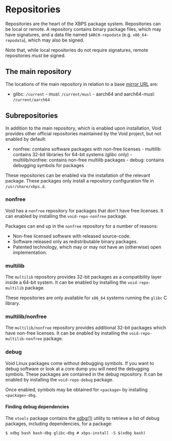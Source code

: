 # Repositories

Repositories are the heart of the XBPS package system. Repositories can be
local or remote. A repository contains binary package files, which may have
signatures, and a data file named `$ARCH-repodata` (e.g. `x86_64-repodata`),
which may also be signed.

Note that, while local repositories do not require signatures, remote
repositories *must* be signed.

## The main repository

The locations of the main repository in relation to a base [mirror
URL](./mirrors/index.md) are:

- glibc: `/current` - musl: `/current/musl` - aarch64 and aarch64-musl:
`/current/aarch64`

## Subrepositories

In addition to the main repository, which is enabled upon installation, Void
provides other official repositories maintained by the Void project, but not
enabled by default:

- nonfree: contains software packages with non-free licenses - multilib:
contains 32-bit libraries for 64-bit systems (glibc only)  -
multilib/nonfree: contains non-free multilib packages - debug: contains
debugging symbols for packages

These repositories can be enabled via the installation of the relevant
package.  These packages only install a repository configuration file in
`/usr/share/xbps.d`.

### nonfree

Void has a `nonfree` repository for packages that don't have free
licenses. It can enabled by installing the `void-repo-nonfree` package.

Packages can end up in the `nonfree` repository for a number of reasons:

- Non-free licensed software with released source-code.
- Software released only as redistributable binary packages.
- Patented technology, which may or may not have an (otherwise) open
   implementation.

### multilib

The `multilib` repository provides 32-bit packages as a compatibility layer
inside a 64-bit system. It can be enabled by installing the
`void-repo-multilib` package.

These repositories are only available for `x86_64` systems running the
`glibc` C library.

### multilib/nonfree

The `multilib/nonfree` repository provides additional 32-bit packages which
have non-free licenses. It can be enabled by installing the
`void-repo-multilib-nonfree` package.

### debug

Void Linux packages come without debugging symbols. If you want to debug
software or look at a core dump you will need the debugging symbols. These
packages are contained in the debug repository. It can be enabled by
installing the `void-repo-debug` package.

Once enabled, symbols may be obtained for `<package>` by installing
`<package>-dbg`.

#### Finding debug dependencies

The `xtools` package contains the
[xdbg(1)](https://man.voidlinux.org/xtools.1)  utility to retrieve a list of
debug packages, including dependencies, for a package:

``` $ xdbg bash bash-dbg glibc-dbg # xbps-install -S $(xdbg bash)  ```

